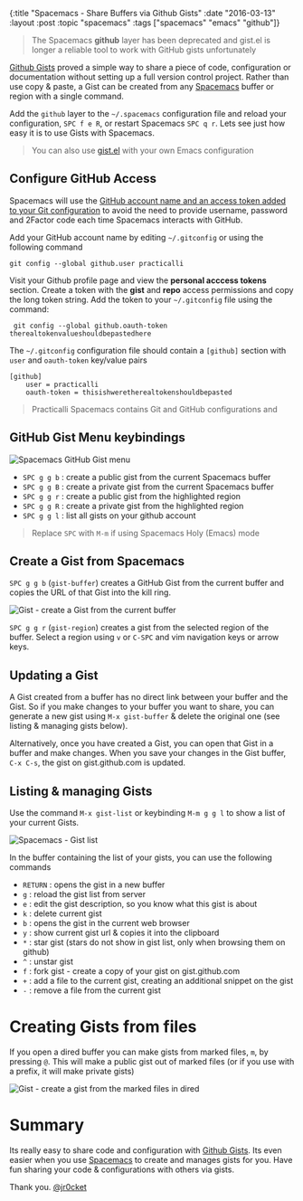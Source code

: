 {:title "Spacemacs - Share Buffers via Github Gists"
 :date "2016-03-13"
 :layout :post
 :topic "spacemacs"
 :tags  ["spacemacs" "emacs" "github"]}

> The Spacemacs **github** layer has been deprecated and gist.el is longer a reliable tool to work with GitHub gists unfortunately

[Github Gists](https://gist.github.com/) proved a simple way to share a piece of code, configuration or documentation without setting up a full version control project.  Rather than use copy & paste, a Gist can be created from any [Spacemacs](https://github.com/syl20bnr/spacemacs) buffer or region with a single command.

Add the `github` layer to the `~/.spacemacs` configuration file and reload your configuration, `SPC f e R`, or restart Spacemacs `SPC q r`.  Lets see just how easy it is to use Gists with Spacemacs.

> You can also use [gist.el](https://github.com/defunkt/gist.el) with your own Emacs configuration

<!-- more -->

## Configure GitHub Access

Spacemacs will use the [GitHub account name and an access token added to your Git configuration](https://practical.li/spacemacs/source-control/github-configuration.html) to avoid the need to provide username, password and 2Factor code each time Spacemacs interacts with GitHub.

Add your GitHub account name by editing `~/.gitconfig` or using the following command

```
git config --global github.user practicalli

```

Visit your Github profile page and view the **personal acccess tokens** section.  Create a token with the **gist** and **repo** access permissions and copy the long token string. Add the token to your `~/.gitconfig` file using the command:

```
 git config --global github.oauth-token therealtokenvalueshouldbepastedhere
```

The `~/.gitconfig` configuration file should contain a `[github]` section with `user` and `oauth-token` key/value pairs

```
[github]
    user = practicalli
    oauth-token = thisishweretherealtokenshouldbepasted
```

> Practicalli Spacemacs contains Git and GitHub configurations and

## GitHub Gist Menu keybindings

![Spacemacs GitHub Gist menu](https://raw.githubusercontent.com/practicalli/graphic-design/live/spacemacs/screenshots/practicalli-spacemacs-github-gist-menu.png)

- `SPC g g b` : create a public gist from the current Spacemacs buffer
- `SPC g g B` : create a private gist from the current Spacemacs buffer
- `SPC g g r` : create a public gist from the highlighted region
- `SPC g g R` : create a private gist from the highlighted region
- `SPC g g l` : list all gists on your github account

> Replace `SPC` with `M-m` if using Spacemacs Holy (Emacs) mode


## Create a Gist from Spacemacs

`SPC g g b` (`gist-buffer`) creates a GitHub Gist from the current buffer and copies the URL of that Gist into the kill ring.

![Gist - create a Gist from the current buffer](/images/spacemacs-gist-create-from-buffer.png)

`SPC g g r` (`gist-region`) creates a gist from the selected region of the buffer.  Select a region using `v` or `C-SPC` and vim navigation keys or arrow keys.


## Updating a Gist

A Gist created from a buffer has no direct link between your buffer and the Gist.  So if you make changes to your buffer you want to share, you can generate a new gist using `M-x gist-buffer` & delete the original one (see listing & managing gists below).

Alternatively, once you have created a Gist, you can open that Gist in a buffer and make changes.  When you save your changes in the Gist buffer, `C-x C-s`, the gist on gist.github.com is updated.


## Listing & managing Gists

Use the command `M-x gist-list` or keybinding `M-m g g l` to show a list of your current Gists.

![Spacemacs - Gist list](/images/spacemacs-gist-list.png)

In the buffer containing the list of your gists, you can use the following commands

* `RETURN` : opens the gist in a new buffer
* `g` : reload the gist list from server
* `e` : edit the gist description, so you know what this gist is about
* `k` : delete current gist
* `b` : opens the gist in the current web browser
* `y` : show current gist url & copies it into the clipboard
* `*` : star gist (stars do not show in gist list, only when browsing them on github)
* `^` : unstar gist
* `f` : fork gist - create a copy of your gist on gist.github.com
* `+` : add a file to the current gist, creating an additional snippet on the gist
* `-` : remove a file from the current gist

# Creating Gists from files

If you open a dired buffer you can make gists from marked files, `m`, by pressing `@`.  This will make a public gist out of marked files (or if you use with a prefix, it will make private gists)

![Gist - create a gist from the marked files in dired](/images/spacemacs-gist-dired-gist-from-file.png)

# Summary
Its really easy to share code and configuration with [Github Gists](https://gist.github.com/).  Its even easier when you use [Spacemacs]([Spacemacs](https://github.com/syl20bnr/spacemacs)) to create and manages gists for you.  Have fun sharing your code & configurations with others via gists.

Thank you.
[@jr0cket](https://twitter.com/jr0cket)
